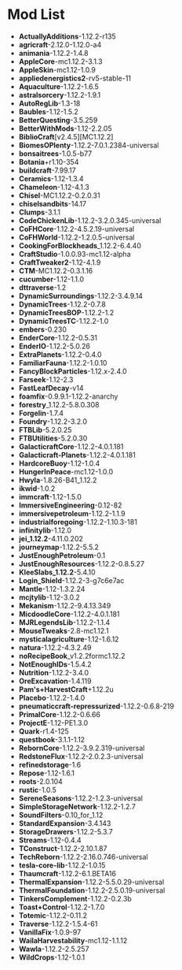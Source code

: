 # Mod List

- **ActuallyAdditions**-1.12.2-r135
- **agricraft**-2.12.0-1.12.0-a4
- **animania**-1.12.2-1.4.8
- **AppleCore**-mc1.12.2-3.1.3
- **AppleSkin**-mc1.12-1.0.9
- **appliedenergistics2**-rv5-stable-11
- **Aquaculture**-1.12.2-1.6.5
- **astralsorcery**-1.12.2-1.9.1
- **AutoRegLib**-1.3-18
- **Baubles**-1.12-1.5.2
- **BetterQuesting**-3.5.259
- **BetterWithMods**-1.12-2.2.05
- **BiblioCraft**[v2.4.5][MC1.12.2]
- **BiomesOPlenty**-1.12.2-7.0.1.2384-universal
- **bonsaitrees**-1.0.5-b77
- **Botania**+r1.10-354
- **buildcraft**-7.99.17
- **Ceramics**-1.12-1.3.4
- **Chameleon**-1.12-4.1.3
- **Chisel**-MC1.12.2-0.2.0.31
- **chiselsandbits**-14.17
- **Clumps**-3.1.1
- **CodeChickenLib**-1.12.2-3.2.0.345-universal
- **CoFHCore**-1.12.2-4.5.2.19-universal
- **CoFHWorld**-1.12.2-1.2.0.5-universal
- **CookingForBlockheads**_1.12.2-6.4.40
- **CraftStudio**-1.0.0.93-mc1.12-alpha
- **CraftTweaker2**-1.12-4.1.9
- **CTM**-MC1.12.2-0.3.1.16
- **cucumber**-1.12-1.1.0
- **dttraverse**-1.2
- **DynamicSurroundings**-1.12.2-3.4.9.14
- **DynamicTrees**-1.12.2-0.7.8
- **DynamicTreesBOP**-1.12.2-1.2
- **DynamicTreesTC**-1.12.2-1.0
- **embers**-0.230
- **EnderCore**-1.12.2-0.5.31
- **EnderIO**-1.12.2-5.0.26
- **ExtraPlanets**-1.12.2-0.4.0
- **FamiliarFauna**-1.12.2-1.0.10
- **FancyBlockParticles**-1.12.x-2.4.0
- **Farseek**-1.12-2.3
- **FastLeafDecay**-v14
- **foamfix**-0.9.9.1-1.12.2-anarchy
- **forestry**_1.12.2-5.8.0.308
- **Forgelin**-1.7.4
- **Foundry**-1.12.2-3.2.0
- **FTBLib**-5.2.0.25
- **FTBUtilities**-5.2.0.30
- **GalacticraftCore**-1.12.2-4.0.1.181
- **Galacticraft-Planets**-1.12.2-4.0.1.181
- **HardcoreBuoy**-1.12-1.0.4
- **HungerInPeace**-mc1.12-1.0.0
- **Hwyla**-1.8.26-B41_1.12.2
- **ikwid**-1.0.2
- **immcraft**-1.12-1.5.0
- **ImmersiveEngineering**-0.12-82
- **immersivepetroleum**-1.12.2-1.1.9
- **industrialforegoing**-1.12.2-1.10.3-181
- **infinitylib**-1.12.0
- **jei_1.12.2**-4.11.0.202
- **journeymap**-1.12.2-5.5.2
- **JustEnoughPetroleum**-0.1
- **JustEnoughResources**-1.12.2-0.8.5.27
- **KleeSlabs_1.12.2**-5.4.10
- **Login_Shield**-1.12.2-3-g7c6e7ac
- **Mantle**-1.12-1.3.2.24
- **mcjtylib**-1.12-3.0.2
- **Mekanism**-1.12.2-9.4.13.349
- **MicdoodleCore**-1.12.2-4.0.1.181
- **MJRLegendsLib**-1.12.2-1.1.4
- **MouseTweaks**-2.8-mc1.12.1
- **mysticalagriculture**-1.12-1.6.12
- **natura**-1.12.2-4.3.2.49
- **noRecipeBook**_v1.2.2formc1.12.2
- **NotEnoughIDs**-1.5.4.2
- **Nutrition**-1.12.2-3.4.0
- **OreExcavation**-1.4.119
- **Pam's+HarvestCraft**+1.12.2u
- **Placebo**-1.12.2-1.4.0
- **pneumaticcraft-repressurized**-1.12.2-0.6.8-219
- **PrimalCore**-1.12.2-0.6.66
- **ProjectE**-1.12-PE1.3.0
- **Quark**-r1.4-125
- **questbook**-3.1.1-1.12
- **RebornCore**-1.12.2-3.9.2.319-universal
- **RedstoneFlux**-1.12.2-2.0.2.3-universal
- **refinedstorage**-1.6
- **Repose**-1.12-1.6.1
- **roots**-2.0.104
- **rustic**-1.0.5
- **SereneSeasons**-1.12.2-1.2.3-universal
- **SimpleStorageNetwork**-1.12.2-1.2.7
- **SoundFilters**-0.10_for_1.12
- **StandardExpansion**-3.4.143
- **StorageDrawers**-1.12.2-5.3.7
- **Streams**-1.12-0.4.4
- **TConstruct**-1.12.2-2.10.1.87
- **TechReborn**-1.12.2-2.16.0.746-universal
- **tesla-core-lib**-1.12.2-1.0.15
- **Thaumcraft**-1.12.2-6.1.BETA16
- **ThermalExpansion**-1.12.2-5.5.0.29-universal
- **ThermalFoundation**-1.12.2-2.5.0.19-universal
- **TinkersComplement**-1.12.2-0.2.3b
- **Toast+Control**-1.12.2-1.7.0
- **Totemic**-1.12.2-0.11.2
- **Traverse**-1.12.2-1.5.4-61
- **VanillaFix**-1.0.9-97
- **WailaHarvestability**-mc1.12-1.1.12
- **Wawla**-1.12.2-2.5.257
- **WildCrops**-1.12-1.0.1
